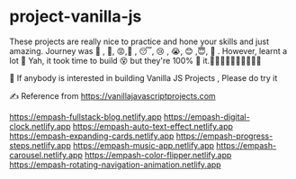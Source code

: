 # project-vanilla-js

These projects are really nice to practice and hone your skills and just amazing.
Journey was  🥱 , 🤬, 😡,🥱 , 😴, 😢 , 😭, 😊 ,😇, 🙂 . However, learnt a lot 🤠
Yah, it took time to build 😵 but they're 100% 🤑 it.🤩🤩🤩🤩🤩🤩🤩🤩🤩🤩
 
 
🙏 If anybody is interested in building Vanilla JS Projects , Please do try it

✍️ Reference from https://vanillajavascriptprojects.com

https://empash-fullstack-blog.netlify.app
https://empash-digital-clock.netlify.app
https://empash-auto-text-effect.netlify.app
https://empash-expanding-cards.netlify.app
https://empash-progress-steps.netlify.app
https://empash-music-app.netlify.app
https://empash-carousel.netlify.app
https://empash-color-flipper.netlify.app
https://empash-rotating-navigation-animation.netlify.app
